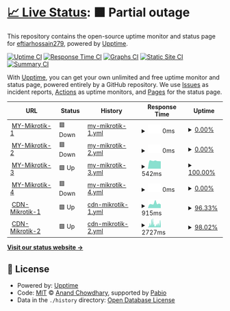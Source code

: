 # [📈 Live Status](https://eftiarhossain279.github.io/mynyc): <!--live status--> **🟧 Partial outage**

This repository contains the open-source uptime monitor and status page for [eftiarhossain279](https://eftiarhossain279.github.io/mynyc), powered by [Upptime](https://github.com/upptime/upptime).

[![Uptime CI](https://github.com/eftiarhossain279/mynyc/workflows/Uptime%20CI/badge.svg)](https://github.com/eftiarhossain279/mynyc/actions?query=workflow%3A%22Uptime+CI%22)
[![Response Time CI](https://github.com/eftiarhossain279/mynyc/workflows/Response%20Time%20CI/badge.svg)](https://github.com/eftiarhossain279/mynyc/actions?query=workflow%3A%22Response+Time+CI%22)
[![Graphs CI](https://github.com/eftiarhossain279/mynyc/workflows/Graphs%20CI/badge.svg)](https://github.com/eftiarhossain279/mynyc/actions?query=workflow%3A%22Graphs+CI%22)
[![Static Site CI](https://github.com/eftiarhossain279/mynyc/workflows/Static%20Site%20CI/badge.svg)](https://github.com/eftiarhossain279/mynyc/actions?query=workflow%3A%22Static+Site+CI%22)
[![Summary CI](https://github.com/eftiarhossain279/mynyc/workflows/Summary%20CI/badge.svg)](https://github.com/eftiarhossain279/mynyc/actions?query=workflow%3A%22Summary+CI%22)

With [Upptime](https://upptime.js.org), you can get your own unlimited and free uptime monitor and status page, powered entirely by a GitHub repository. We use [Issues](https://github.com/eftiarhossain279/mynyc/issues) as incident reports, [Actions](https://github.com/eftiarhossain279/mynyc/actions) as uptime monitors, and [Pages](https://eftiarhossain279.github.io/mynyc) for the status page.

<!--start: status pages-->
<!-- This summary is generated by Upptime (https://github.com/upptime/upptime) -->
<!-- Do not edit this manually, your changes will be overwritten -->
<!-- prettier-ignore -->
| URL | Status | History | Response Time | Uptime |
| --- | ------ | ------- | ------------- | ------ |
| <img alt="" src="https://icons.duckduckgo.com/ip3/118.179.45.40.ico" height="13"> [MY-Mikrotik-1](http://118.179.45.40:64000) | 🟥 Down | [my-mikrotik-1.yml](https://github.com/eftiarhossain279/mynyc/commits/HEAD/history/my-mikrotik-1.yml) | <details><summary><img alt="Response time graph" src="./graphs/my-mikrotik-1/response-time-week.png" height="20"> 0ms</summary><br><a href="https://eftiarhossain279.github.io/mynyc/history/my-mikrotik-1"><img alt="Response time 527" src="https://img.shields.io/endpoint?url=https%3A%2F%2Fraw.githubusercontent.com%2Feftiarhossain279%2Fmynyc%2FHEAD%2Fapi%2Fmy-mikrotik-1%2Fresponse-time.json"></a><br><a href="https://eftiarhossain279.github.io/mynyc/history/my-mikrotik-1"><img alt="24-hour response time 0" src="https://img.shields.io/endpoint?url=https%3A%2F%2Fraw.githubusercontent.com%2Feftiarhossain279%2Fmynyc%2FHEAD%2Fapi%2Fmy-mikrotik-1%2Fresponse-time-day.json"></a><br><a href="https://eftiarhossain279.github.io/mynyc/history/my-mikrotik-1"><img alt="7-day response time 0" src="https://img.shields.io/endpoint?url=https%3A%2F%2Fraw.githubusercontent.com%2Feftiarhossain279%2Fmynyc%2FHEAD%2Fapi%2Fmy-mikrotik-1%2Fresponse-time-week.json"></a><br><a href="https://eftiarhossain279.github.io/mynyc/history/my-mikrotik-1"><img alt="30-day response time 0" src="https://img.shields.io/endpoint?url=https%3A%2F%2Fraw.githubusercontent.com%2Feftiarhossain279%2Fmynyc%2FHEAD%2Fapi%2Fmy-mikrotik-1%2Fresponse-time-month.json"></a><br><a href="https://eftiarhossain279.github.io/mynyc/history/my-mikrotik-1"><img alt="1-year response time 527" src="https://img.shields.io/endpoint?url=https%3A%2F%2Fraw.githubusercontent.com%2Feftiarhossain279%2Fmynyc%2FHEAD%2Fapi%2Fmy-mikrotik-1%2Fresponse-time-year.json"></a></details> | <details><summary><a href="https://eftiarhossain279.github.io/mynyc/history/my-mikrotik-1">0.00%</a></summary><a href="https://eftiarhossain279.github.io/mynyc/history/my-mikrotik-1"><img alt="All-time uptime 10.56%" src="https://img.shields.io/endpoint?url=https%3A%2F%2Fraw.githubusercontent.com%2Feftiarhossain279%2Fmynyc%2FHEAD%2Fapi%2Fmy-mikrotik-1%2Fuptime.json"></a><br><a href="https://eftiarhossain279.github.io/mynyc/history/my-mikrotik-1"><img alt="24-hour uptime 0.00%" src="https://img.shields.io/endpoint?url=https%3A%2F%2Fraw.githubusercontent.com%2Feftiarhossain279%2Fmynyc%2FHEAD%2Fapi%2Fmy-mikrotik-1%2Fuptime-day.json"></a><br><a href="https://eftiarhossain279.github.io/mynyc/history/my-mikrotik-1"><img alt="7-day uptime 0.00%" src="https://img.shields.io/endpoint?url=https%3A%2F%2Fraw.githubusercontent.com%2Feftiarhossain279%2Fmynyc%2FHEAD%2Fapi%2Fmy-mikrotik-1%2Fuptime-week.json"></a><br><a href="https://eftiarhossain279.github.io/mynyc/history/my-mikrotik-1"><img alt="30-day uptime 0.00%" src="https://img.shields.io/endpoint?url=https%3A%2F%2Fraw.githubusercontent.com%2Feftiarhossain279%2Fmynyc%2FHEAD%2Fapi%2Fmy-mikrotik-1%2Fuptime-month.json"></a><br><a href="https://eftiarhossain279.github.io/mynyc/history/my-mikrotik-1"><img alt="1-year uptime 10.56%" src="https://img.shields.io/endpoint?url=https%3A%2F%2Fraw.githubusercontent.com%2Feftiarhossain279%2Fmynyc%2FHEAD%2Fapi%2Fmy-mikrotik-1%2Fuptime-year.json"></a></details>
| <img alt="" src="https://icons.duckduckgo.com/ip3/37.221.99.115.ico" height="13"> [MY-Mikrotik-2](http://37.221.99.115:64000) | 🟥 Down | [my-mikrotik-2.yml](https://github.com/eftiarhossain279/mynyc/commits/HEAD/history/my-mikrotik-2.yml) | <details><summary><img alt="Response time graph" src="./graphs/my-mikrotik-2/response-time-week.png" height="20"> 0ms</summary><br><a href="https://eftiarhossain279.github.io/mynyc/history/my-mikrotik-2"><img alt="Response time 2360" src="https://img.shields.io/endpoint?url=https%3A%2F%2Fraw.githubusercontent.com%2Feftiarhossain279%2Fmynyc%2FHEAD%2Fapi%2Fmy-mikrotik-2%2Fresponse-time.json"></a><br><a href="https://eftiarhossain279.github.io/mynyc/history/my-mikrotik-2"><img alt="24-hour response time 0" src="https://img.shields.io/endpoint?url=https%3A%2F%2Fraw.githubusercontent.com%2Feftiarhossain279%2Fmynyc%2FHEAD%2Fapi%2Fmy-mikrotik-2%2Fresponse-time-day.json"></a><br><a href="https://eftiarhossain279.github.io/mynyc/history/my-mikrotik-2"><img alt="7-day response time 0" src="https://img.shields.io/endpoint?url=https%3A%2F%2Fraw.githubusercontent.com%2Feftiarhossain279%2Fmynyc%2FHEAD%2Fapi%2Fmy-mikrotik-2%2Fresponse-time-week.json"></a><br><a href="https://eftiarhossain279.github.io/mynyc/history/my-mikrotik-2"><img alt="30-day response time 0" src="https://img.shields.io/endpoint?url=https%3A%2F%2Fraw.githubusercontent.com%2Feftiarhossain279%2Fmynyc%2FHEAD%2Fapi%2Fmy-mikrotik-2%2Fresponse-time-month.json"></a><br><a href="https://eftiarhossain279.github.io/mynyc/history/my-mikrotik-2"><img alt="1-year response time 2360" src="https://img.shields.io/endpoint?url=https%3A%2F%2Fraw.githubusercontent.com%2Feftiarhossain279%2Fmynyc%2FHEAD%2Fapi%2Fmy-mikrotik-2%2Fresponse-time-year.json"></a></details> | <details><summary><a href="https://eftiarhossain279.github.io/mynyc/history/my-mikrotik-2">0.00%</a></summary><a href="https://eftiarhossain279.github.io/mynyc/history/my-mikrotik-2"><img alt="All-time uptime 23.32%" src="https://img.shields.io/endpoint?url=https%3A%2F%2Fraw.githubusercontent.com%2Feftiarhossain279%2Fmynyc%2FHEAD%2Fapi%2Fmy-mikrotik-2%2Fuptime.json"></a><br><a href="https://eftiarhossain279.github.io/mynyc/history/my-mikrotik-2"><img alt="24-hour uptime 0.00%" src="https://img.shields.io/endpoint?url=https%3A%2F%2Fraw.githubusercontent.com%2Feftiarhossain279%2Fmynyc%2FHEAD%2Fapi%2Fmy-mikrotik-2%2Fuptime-day.json"></a><br><a href="https://eftiarhossain279.github.io/mynyc/history/my-mikrotik-2"><img alt="7-day uptime 0.00%" src="https://img.shields.io/endpoint?url=https%3A%2F%2Fraw.githubusercontent.com%2Feftiarhossain279%2Fmynyc%2FHEAD%2Fapi%2Fmy-mikrotik-2%2Fuptime-week.json"></a><br><a href="https://eftiarhossain279.github.io/mynyc/history/my-mikrotik-2"><img alt="30-day uptime 0.00%" src="https://img.shields.io/endpoint?url=https%3A%2F%2Fraw.githubusercontent.com%2Feftiarhossain279%2Fmynyc%2FHEAD%2Fapi%2Fmy-mikrotik-2%2Fuptime-month.json"></a><br><a href="https://eftiarhossain279.github.io/mynyc/history/my-mikrotik-2"><img alt="1-year uptime 23.32%" src="https://img.shields.io/endpoint?url=https%3A%2F%2Fraw.githubusercontent.com%2Feftiarhossain279%2Fmynyc%2FHEAD%2Fapi%2Fmy-mikrotik-2%2Fuptime-year.json"></a></details>
| <img alt="" src="https://icons.duckduckgo.com/ip3/103.158.231.11.ico" height="13"> [MY-Mikrotik-3](http://103.158.231.11:64000) | 🟩 Up | [my-mikrotik-3.yml](https://github.com/eftiarhossain279/mynyc/commits/HEAD/history/my-mikrotik-3.yml) | <details><summary><img alt="Response time graph" src="./graphs/my-mikrotik-3/response-time-week.png" height="20"> 542ms</summary><br><a href="https://eftiarhossain279.github.io/mynyc/history/my-mikrotik-3"><img alt="Response time 616" src="https://img.shields.io/endpoint?url=https%3A%2F%2Fraw.githubusercontent.com%2Feftiarhossain279%2Fmynyc%2FHEAD%2Fapi%2Fmy-mikrotik-3%2Fresponse-time.json"></a><br><a href="https://eftiarhossain279.github.io/mynyc/history/my-mikrotik-3"><img alt="24-hour response time 508" src="https://img.shields.io/endpoint?url=https%3A%2F%2Fraw.githubusercontent.com%2Feftiarhossain279%2Fmynyc%2FHEAD%2Fapi%2Fmy-mikrotik-3%2Fresponse-time-day.json"></a><br><a href="https://eftiarhossain279.github.io/mynyc/history/my-mikrotik-3"><img alt="7-day response time 542" src="https://img.shields.io/endpoint?url=https%3A%2F%2Fraw.githubusercontent.com%2Feftiarhossain279%2Fmynyc%2FHEAD%2Fapi%2Fmy-mikrotik-3%2Fresponse-time-week.json"></a><br><a href="https://eftiarhossain279.github.io/mynyc/history/my-mikrotik-3"><img alt="30-day response time 612" src="https://img.shields.io/endpoint?url=https%3A%2F%2Fraw.githubusercontent.com%2Feftiarhossain279%2Fmynyc%2FHEAD%2Fapi%2Fmy-mikrotik-3%2Fresponse-time-month.json"></a><br><a href="https://eftiarhossain279.github.io/mynyc/history/my-mikrotik-3"><img alt="1-year response time 616" src="https://img.shields.io/endpoint?url=https%3A%2F%2Fraw.githubusercontent.com%2Feftiarhossain279%2Fmynyc%2FHEAD%2Fapi%2Fmy-mikrotik-3%2Fresponse-time-year.json"></a></details> | <details><summary><a href="https://eftiarhossain279.github.io/mynyc/history/my-mikrotik-3">100.00%</a></summary><a href="https://eftiarhossain279.github.io/mynyc/history/my-mikrotik-3"><img alt="All-time uptime 75.42%" src="https://img.shields.io/endpoint?url=https%3A%2F%2Fraw.githubusercontent.com%2Feftiarhossain279%2Fmynyc%2FHEAD%2Fapi%2Fmy-mikrotik-3%2Fuptime.json"></a><br><a href="https://eftiarhossain279.github.io/mynyc/history/my-mikrotik-3"><img alt="24-hour uptime 100.00%" src="https://img.shields.io/endpoint?url=https%3A%2F%2Fraw.githubusercontent.com%2Feftiarhossain279%2Fmynyc%2FHEAD%2Fapi%2Fmy-mikrotik-3%2Fuptime-day.json"></a><br><a href="https://eftiarhossain279.github.io/mynyc/history/my-mikrotik-3"><img alt="7-day uptime 100.00%" src="https://img.shields.io/endpoint?url=https%3A%2F%2Fraw.githubusercontent.com%2Feftiarhossain279%2Fmynyc%2FHEAD%2Fapi%2Fmy-mikrotik-3%2Fuptime-week.json"></a><br><a href="https://eftiarhossain279.github.io/mynyc/history/my-mikrotik-3"><img alt="30-day uptime 98.79%" src="https://img.shields.io/endpoint?url=https%3A%2F%2Fraw.githubusercontent.com%2Feftiarhossain279%2Fmynyc%2FHEAD%2Fapi%2Fmy-mikrotik-3%2Fuptime-month.json"></a><br><a href="https://eftiarhossain279.github.io/mynyc/history/my-mikrotik-3"><img alt="1-year uptime 75.42%" src="https://img.shields.io/endpoint?url=https%3A%2F%2Fraw.githubusercontent.com%2Feftiarhossain279%2Fmynyc%2FHEAD%2Fapi%2Fmy-mikrotik-3%2Fuptime-year.json"></a></details>
| <img alt="" src="https://icons.duckduckgo.com/ip3/103.217.84.226.ico" height="13"> [MY-Mikrotik-4](http://103.217.84.226:64000) | 🟥 Down | [my-mikrotik-4.yml](https://github.com/eftiarhossain279/mynyc/commits/HEAD/history/my-mikrotik-4.yml) | <details><summary><img alt="Response time graph" src="./graphs/my-mikrotik-4/response-time-week.png" height="20"> 0ms</summary><br><a href="https://eftiarhossain279.github.io/mynyc/history/my-mikrotik-4"><img alt="Response time 724" src="https://img.shields.io/endpoint?url=https%3A%2F%2Fraw.githubusercontent.com%2Feftiarhossain279%2Fmynyc%2FHEAD%2Fapi%2Fmy-mikrotik-4%2Fresponse-time.json"></a><br><a href="https://eftiarhossain279.github.io/mynyc/history/my-mikrotik-4"><img alt="24-hour response time 0" src="https://img.shields.io/endpoint?url=https%3A%2F%2Fraw.githubusercontent.com%2Feftiarhossain279%2Fmynyc%2FHEAD%2Fapi%2Fmy-mikrotik-4%2Fresponse-time-day.json"></a><br><a href="https://eftiarhossain279.github.io/mynyc/history/my-mikrotik-4"><img alt="7-day response time 0" src="https://img.shields.io/endpoint?url=https%3A%2F%2Fraw.githubusercontent.com%2Feftiarhossain279%2Fmynyc%2FHEAD%2Fapi%2Fmy-mikrotik-4%2Fresponse-time-week.json"></a><br><a href="https://eftiarhossain279.github.io/mynyc/history/my-mikrotik-4"><img alt="30-day response time 544" src="https://img.shields.io/endpoint?url=https%3A%2F%2Fraw.githubusercontent.com%2Feftiarhossain279%2Fmynyc%2FHEAD%2Fapi%2Fmy-mikrotik-4%2Fresponse-time-month.json"></a><br><a href="https://eftiarhossain279.github.io/mynyc/history/my-mikrotik-4"><img alt="1-year response time 724" src="https://img.shields.io/endpoint?url=https%3A%2F%2Fraw.githubusercontent.com%2Feftiarhossain279%2Fmynyc%2FHEAD%2Fapi%2Fmy-mikrotik-4%2Fresponse-time-year.json"></a></details> | <details><summary><a href="https://eftiarhossain279.github.io/mynyc/history/my-mikrotik-4">0.00%</a></summary><a href="https://eftiarhossain279.github.io/mynyc/history/my-mikrotik-4"><img alt="All-time uptime 19.57%" src="https://img.shields.io/endpoint?url=https%3A%2F%2Fraw.githubusercontent.com%2Feftiarhossain279%2Fmynyc%2FHEAD%2Fapi%2Fmy-mikrotik-4%2Fuptime.json"></a><br><a href="https://eftiarhossain279.github.io/mynyc/history/my-mikrotik-4"><img alt="24-hour uptime 0.00%" src="https://img.shields.io/endpoint?url=https%3A%2F%2Fraw.githubusercontent.com%2Feftiarhossain279%2Fmynyc%2FHEAD%2Fapi%2Fmy-mikrotik-4%2Fuptime-day.json"></a><br><a href="https://eftiarhossain279.github.io/mynyc/history/my-mikrotik-4"><img alt="7-day uptime 0.00%" src="https://img.shields.io/endpoint?url=https%3A%2F%2Fraw.githubusercontent.com%2Feftiarhossain279%2Fmynyc%2FHEAD%2Fapi%2Fmy-mikrotik-4%2Fuptime-week.json"></a><br><a href="https://eftiarhossain279.github.io/mynyc/history/my-mikrotik-4"><img alt="30-day uptime 0.80%" src="https://img.shields.io/endpoint?url=https%3A%2F%2Fraw.githubusercontent.com%2Feftiarhossain279%2Fmynyc%2FHEAD%2Fapi%2Fmy-mikrotik-4%2Fuptime-month.json"></a><br><a href="https://eftiarhossain279.github.io/mynyc/history/my-mikrotik-4"><img alt="1-year uptime 19.57%" src="https://img.shields.io/endpoint?url=https%3A%2F%2Fraw.githubusercontent.com%2Feftiarhossain279%2Fmynyc%2FHEAD%2Fapi%2Fmy-mikrotik-4%2Fuptime-year.json"></a></details>
| <img alt="" src="https://icons.duckduckgo.com/ip3/118.179.45.40.ico" height="13"> [CDN-Mikrotik-1](http://118.179.45.40) | 🟩 Up | [cdn-mikrotik-1.yml](https://github.com/eftiarhossain279/mynyc/commits/HEAD/history/cdn-mikrotik-1.yml) | <details><summary><img alt="Response time graph" src="./graphs/cdn-mikrotik-1/response-time-week.png" height="20"> 915ms</summary><br><a href="https://eftiarhossain279.github.io/mynyc/history/cdn-mikrotik-1"><img alt="Response time 1000" src="https://img.shields.io/endpoint?url=https%3A%2F%2Fraw.githubusercontent.com%2Feftiarhossain279%2Fmynyc%2FHEAD%2Fapi%2Fcdn-mikrotik-1%2Fresponse-time.json"></a><br><a href="https://eftiarhossain279.github.io/mynyc/history/cdn-mikrotik-1"><img alt="24-hour response time 731" src="https://img.shields.io/endpoint?url=https%3A%2F%2Fraw.githubusercontent.com%2Feftiarhossain279%2Fmynyc%2FHEAD%2Fapi%2Fcdn-mikrotik-1%2Fresponse-time-day.json"></a><br><a href="https://eftiarhossain279.github.io/mynyc/history/cdn-mikrotik-1"><img alt="7-day response time 915" src="https://img.shields.io/endpoint?url=https%3A%2F%2Fraw.githubusercontent.com%2Feftiarhossain279%2Fmynyc%2FHEAD%2Fapi%2Fcdn-mikrotik-1%2Fresponse-time-week.json"></a><br><a href="https://eftiarhossain279.github.io/mynyc/history/cdn-mikrotik-1"><img alt="30-day response time 814" src="https://img.shields.io/endpoint?url=https%3A%2F%2Fraw.githubusercontent.com%2Feftiarhossain279%2Fmynyc%2FHEAD%2Fapi%2Fcdn-mikrotik-1%2Fresponse-time-month.json"></a><br><a href="https://eftiarhossain279.github.io/mynyc/history/cdn-mikrotik-1"><img alt="1-year response time 1000" src="https://img.shields.io/endpoint?url=https%3A%2F%2Fraw.githubusercontent.com%2Feftiarhossain279%2Fmynyc%2FHEAD%2Fapi%2Fcdn-mikrotik-1%2Fresponse-time-year.json"></a></details> | <details><summary><a href="https://eftiarhossain279.github.io/mynyc/history/cdn-mikrotik-1">96.33%</a></summary><a href="https://eftiarhossain279.github.io/mynyc/history/cdn-mikrotik-1"><img alt="All-time uptime 99.02%" src="https://img.shields.io/endpoint?url=https%3A%2F%2Fraw.githubusercontent.com%2Feftiarhossain279%2Fmynyc%2FHEAD%2Fapi%2Fcdn-mikrotik-1%2Fuptime.json"></a><br><a href="https://eftiarhossain279.github.io/mynyc/history/cdn-mikrotik-1"><img alt="24-hour uptime 100.00%" src="https://img.shields.io/endpoint?url=https%3A%2F%2Fraw.githubusercontent.com%2Feftiarhossain279%2Fmynyc%2FHEAD%2Fapi%2Fcdn-mikrotik-1%2Fuptime-day.json"></a><br><a href="https://eftiarhossain279.github.io/mynyc/history/cdn-mikrotik-1"><img alt="7-day uptime 96.33%" src="https://img.shields.io/endpoint?url=https%3A%2F%2Fraw.githubusercontent.com%2Feftiarhossain279%2Fmynyc%2FHEAD%2Fapi%2Fcdn-mikrotik-1%2Fuptime-week.json"></a><br><a href="https://eftiarhossain279.github.io/mynyc/history/cdn-mikrotik-1"><img alt="30-day uptime 99.16%" src="https://img.shields.io/endpoint?url=https%3A%2F%2Fraw.githubusercontent.com%2Feftiarhossain279%2Fmynyc%2FHEAD%2Fapi%2Fcdn-mikrotik-1%2Fuptime-month.json"></a><br><a href="https://eftiarhossain279.github.io/mynyc/history/cdn-mikrotik-1"><img alt="1-year uptime 99.02%" src="https://img.shields.io/endpoint?url=https%3A%2F%2Fraw.githubusercontent.com%2Feftiarhossain279%2Fmynyc%2FHEAD%2Fapi%2Fcdn-mikrotik-1%2Fuptime-year.json"></a></details>
| <img alt="" src="https://icons.duckduckgo.com/ip3/118.179.50.70.ico" height="13"> [CDN-Mikrotik-2](http://118.179.50.70) | 🟩 Up | [cdn-mikrotik-2.yml](https://github.com/eftiarhossain279/mynyc/commits/HEAD/history/cdn-mikrotik-2.yml) | <details><summary><img alt="Response time graph" src="./graphs/cdn-mikrotik-2/response-time-week.png" height="20"> 2727ms</summary><br><a href="https://eftiarhossain279.github.io/mynyc/history/cdn-mikrotik-2"><img alt="Response time 1885" src="https://img.shields.io/endpoint?url=https%3A%2F%2Fraw.githubusercontent.com%2Feftiarhossain279%2Fmynyc%2FHEAD%2Fapi%2Fcdn-mikrotik-2%2Fresponse-time.json"></a><br><a href="https://eftiarhossain279.github.io/mynyc/history/cdn-mikrotik-2"><img alt="24-hour response time 4031" src="https://img.shields.io/endpoint?url=https%3A%2F%2Fraw.githubusercontent.com%2Feftiarhossain279%2Fmynyc%2FHEAD%2Fapi%2Fcdn-mikrotik-2%2Fresponse-time-day.json"></a><br><a href="https://eftiarhossain279.github.io/mynyc/history/cdn-mikrotik-2"><img alt="7-day response time 2727" src="https://img.shields.io/endpoint?url=https%3A%2F%2Fraw.githubusercontent.com%2Feftiarhossain279%2Fmynyc%2FHEAD%2Fapi%2Fcdn-mikrotik-2%2Fresponse-time-week.json"></a><br><a href="https://eftiarhossain279.github.io/mynyc/history/cdn-mikrotik-2"><img alt="30-day response time 2019" src="https://img.shields.io/endpoint?url=https%3A%2F%2Fraw.githubusercontent.com%2Feftiarhossain279%2Fmynyc%2FHEAD%2Fapi%2Fcdn-mikrotik-2%2Fresponse-time-month.json"></a><br><a href="https://eftiarhossain279.github.io/mynyc/history/cdn-mikrotik-2"><img alt="1-year response time 1885" src="https://img.shields.io/endpoint?url=https%3A%2F%2Fraw.githubusercontent.com%2Feftiarhossain279%2Fmynyc%2FHEAD%2Fapi%2Fcdn-mikrotik-2%2Fresponse-time-year.json"></a></details> | <details><summary><a href="https://eftiarhossain279.github.io/mynyc/history/cdn-mikrotik-2">98.02%</a></summary><a href="https://eftiarhossain279.github.io/mynyc/history/cdn-mikrotik-2"><img alt="All-time uptime 96.06%" src="https://img.shields.io/endpoint?url=https%3A%2F%2Fraw.githubusercontent.com%2Feftiarhossain279%2Fmynyc%2FHEAD%2Fapi%2Fcdn-mikrotik-2%2Fuptime.json"></a><br><a href="https://eftiarhossain279.github.io/mynyc/history/cdn-mikrotik-2"><img alt="24-hour uptime 97.57%" src="https://img.shields.io/endpoint?url=https%3A%2F%2Fraw.githubusercontent.com%2Feftiarhossain279%2Fmynyc%2FHEAD%2Fapi%2Fcdn-mikrotik-2%2Fuptime-day.json"></a><br><a href="https://eftiarhossain279.github.io/mynyc/history/cdn-mikrotik-2"><img alt="7-day uptime 98.02%" src="https://img.shields.io/endpoint?url=https%3A%2F%2Fraw.githubusercontent.com%2Feftiarhossain279%2Fmynyc%2FHEAD%2Fapi%2Fcdn-mikrotik-2%2Fuptime-week.json"></a><br><a href="https://eftiarhossain279.github.io/mynyc/history/cdn-mikrotik-2"><img alt="30-day uptime 93.74%" src="https://img.shields.io/endpoint?url=https%3A%2F%2Fraw.githubusercontent.com%2Feftiarhossain279%2Fmynyc%2FHEAD%2Fapi%2Fcdn-mikrotik-2%2Fuptime-month.json"></a><br><a href="https://eftiarhossain279.github.io/mynyc/history/cdn-mikrotik-2"><img alt="1-year uptime 96.06%" src="https://img.shields.io/endpoint?url=https%3A%2F%2Fraw.githubusercontent.com%2Feftiarhossain279%2Fmynyc%2FHEAD%2Fapi%2Fcdn-mikrotik-2%2Fuptime-year.json"></a></details>

<!--end: status pages-->

[**Visit our status website →**](https://eftiarhossain279.github.io/mynyc)

## 📄 License

- Powered by: [Upptime](https://github.com/upptime/upptime)
- Code: [MIT](./LICENSE) © [Anand Chowdhary](https://anandchowdhary.com), supported by [Pabio](https://pabio.com)
- Data in the `./history` directory: [Open Database License](https://opendatacommons.org/licenses/odbl/1-0/)
